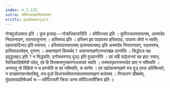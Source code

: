 ```yaml
---
index: 4.3.132
sutra: कौपिञ्जलहास्तिपदादण्
vritti: padamanjari
---
```


 गोत्रवुञोऽपवाद इति । कुत इत्याह---गोत्राधिकारादिति । कौपिञ्जल इति । कुपिञ्जलस्यापत्यम्, अस्मादेव निपातनादण्, तदन्तात्पुनरण् । हास्तिपद इति । हस्तिन इव पादावस्य हस्तिपादः, पादस्य लोपो न भवति; ठहस्त्यादिभ्यऽ इति वचनात् । हस्तिपादस्यापत्यम् ठ्तस्यापत्यम्ऽ इति अस्मादेव निपातनादण्, पद्भावश्च, हास्तिपदस्येदम्, पुनरण् । अथाण्ग्रहणं किमर्थम् ? असत्यण्ग्रहणेऽनन्तरश्च्छः प्राप्नोति । सिद्धोऽत्र च्छः ठ्वृद्धाच्छःऽ इति ? न सिद्ध्यति; ठ्गोत्रचरणाद् वुञ्ऽ इति वुञ्प्राप्नोति । एवं तर्हि यद्येताभ्यां च्छ इष्टः स्यात्, रैवतिकादिष्वेमेवौ पठेत्, एवं हि विभक्त्यनुच्चारणाल्लाघवं भवति । तस्मात्पृथगारम्भादेव छाए न भविष्यति । अन्यस्तु यो विहितो न च प्राप्नोति स एव भविष्यति, स चाणेव । एवं तर्ह्यसत्यण्ग्रहणे यत्र वुञ् प्राप्तः प्रतिषिध्यते, न दण्डमाणवान्तेवासिषु, तत्र वुञो विधानार्थमेतत्स्यातस्मादण्ग्रहणं कर्तव्यम् । णित्करणं ङीबर्थम्, पुंवद्भावप्रतिषेधार्थं च---कौपिञ्जली क्रिया अस्य कौपिञ्जलीक्रिय इति ॥
